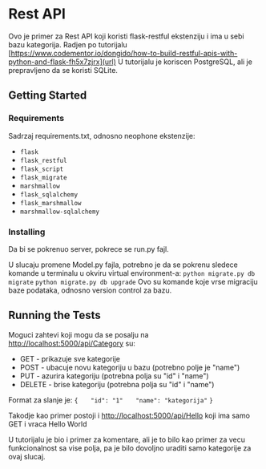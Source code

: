 # Rest API
Ovo je primer za Rest API koji koristi flask-restful ekstenziju i ima u sebi bazu kategorija. Radjen po tutorijalu [https://www.codementor.io/dongido/how-to-build-restful-apis-with-python-and-flask-fh5x7zjrx](url) U tutorijalu je koriscen PostgreSQL, ali je prepravljeno da se koristi SQLite.

## Getting Started

### Requirements
Sadrzaj requirements.txt, odnosno neophone ekstenzije:
- `flask`
- `flask_restful`
- `flask_script`
- `flask_migrate`
- `marshmallow`
- `flask_sqlalchemy`
- `flask_marshmallow`
- `marshmallow-sqlalchemy`


### Installing
Da bi se pokrenuo server, pokrece se run.py fajl.

U slucaju promene Model.py fajla, potrebno je da se pokrenu sledece komande u terminalu u okviru virtual environment-a:
`python migrate.py db migrate`
`python migrate.py db upgrade`
Ovo su komande koje vrse migraciju baze podataka, odnosno version control za bazu.

## Running the Tests

Moguci zahtevi koji mogu da se posalju na [http://localhost:5000/api/Category](url) su:

- GET - prikazuje sve kategorije
- POST - ubacuje novu kategoriju u bazu (potrebno polje je "name")
- PUT - azurira kategoriju (potrebna polja su "id" i "name")
- DELETE - brise kategoriju (potrebna polja su "id" i "name")

Format za slanje je:
`{`
`	"id": "1"`
`	"name": "kategorija"`
`}`

Takodje kao primer postoji i [http://localhost:5000/api/Hello](url) koji ima samo GET i vraca Hello World

U tutorijalu je bio i primer za komentare, ali je to bilo kao primer za vecu funkcionalnost sa vise polja, pa je bilo dovoljno uraditi samo kategorije za ovaj slucaj.
